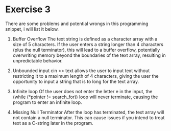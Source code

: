 # Exercise 3

There are some problems and potential wrongs in this programming snippet, i will list it below.

1. Buffer Overflow
The text string is defined as a character array with a size of 5 characters. If the user enters a string longer than 4 characters (plus the null terminator), this will lead to a buffer overflow, potentially overwriting memory beyond the boundaries of the text array, resulting in unpredictable behavior.

2. Unbounded input
cin >> text allows the user to input text without restricting it to a maximum length of 4 characters, giving the user the opportunity to input a string that is to long for the text array.

3. Infinite loop
Of the user does not enter the letter e in the input, the (while (*pointer != search_for)) loop will never terminate, causing the program to enter an infinite loop.

4. Missing Null Terminator
After the loop has terminated, the text array will not contain a null terminator. This can cause issues if you intend to treat text as a C-string later in the program.
